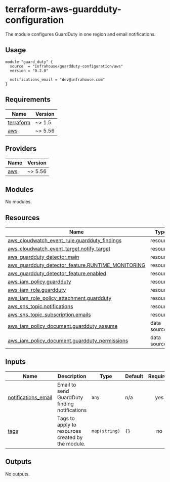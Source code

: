 # terraform-aws-guardduty-configuration

The module configures GuardDuty in one region and email notifications.

## Usage

```hcl
module "guard_duty" {
  source  = "infrahouse/guardduty-configuration/aws"
  version = "0.2.0"

  notifications_email = "dev@infrahouse.com"
}
```
## Requirements

| Name | Version |
|------|---------|
| <a name="requirement_terraform"></a> [terraform](#requirement\_terraform) | ~> 1.5 |
| <a name="requirement_aws"></a> [aws](#requirement\_aws) | ~> 5.56 |

## Providers

| Name | Version |
|------|---------|
| <a name="provider_aws"></a> [aws](#provider\_aws) | ~> 5.56 |

## Modules

No modules.

## Resources

| Name | Type |
|------|------|
| [aws_cloudwatch_event_rule.guardduty_findings](https://registry.terraform.io/providers/hashicorp/aws/latest/docs/resources/cloudwatch_event_rule) | resource |
| [aws_cloudwatch_event_target.notify_target](https://registry.terraform.io/providers/hashicorp/aws/latest/docs/resources/cloudwatch_event_target) | resource |
| [aws_guardduty_detector.main](https://registry.terraform.io/providers/hashicorp/aws/latest/docs/resources/guardduty_detector) | resource |
| [aws_guardduty_detector_feature.RUNTIME_MONITORING](https://registry.terraform.io/providers/hashicorp/aws/latest/docs/resources/guardduty_detector_feature) | resource |
| [aws_guardduty_detector_feature.enabled](https://registry.terraform.io/providers/hashicorp/aws/latest/docs/resources/guardduty_detector_feature) | resource |
| [aws_iam_policy.guardduty](https://registry.terraform.io/providers/hashicorp/aws/latest/docs/resources/iam_policy) | resource |
| [aws_iam_role.guardduty](https://registry.terraform.io/providers/hashicorp/aws/latest/docs/resources/iam_role) | resource |
| [aws_iam_role_policy_attachment.guardduty](https://registry.terraform.io/providers/hashicorp/aws/latest/docs/resources/iam_role_policy_attachment) | resource |
| [aws_sns_topic.notifications](https://registry.terraform.io/providers/hashicorp/aws/latest/docs/resources/sns_topic) | resource |
| [aws_sns_topic_subscription.emails](https://registry.terraform.io/providers/hashicorp/aws/latest/docs/resources/sns_topic_subscription) | resource |
| [aws_iam_policy_document.guardduty_assume](https://registry.terraform.io/providers/hashicorp/aws/latest/docs/data-sources/iam_policy_document) | data source |
| [aws_iam_policy_document.guardduty_permissions](https://registry.terraform.io/providers/hashicorp/aws/latest/docs/data-sources/iam_policy_document) | data source |

## Inputs

| Name | Description | Type | Default | Required |
|------|-------------|------|---------|:--------:|
| <a name="input_notifications_email"></a> [notifications\_email](#input\_notifications\_email) | Email to send GuardDuty finding notifications | `any` | n/a | yes |
| <a name="input_tags"></a> [tags](#input\_tags) | Tags to apply to resources created by the module. | `map(string)` | `{}` | no |

## Outputs

No outputs.
